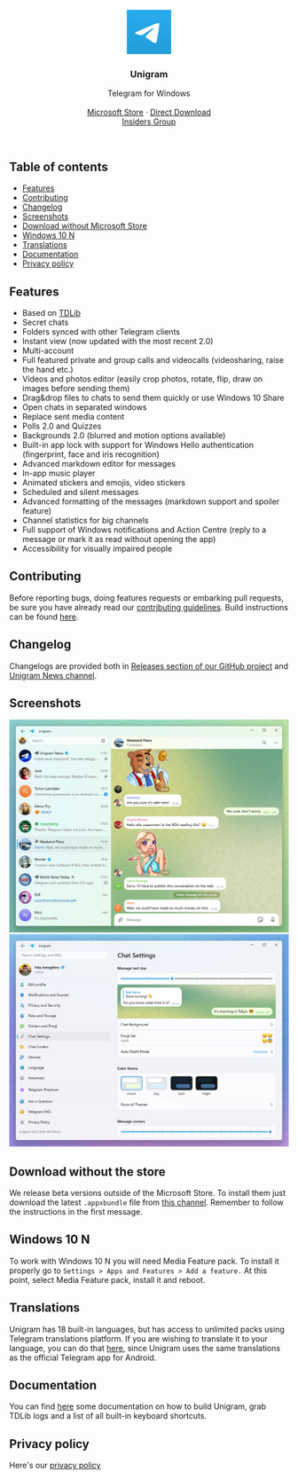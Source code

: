 <p align="center">
  <a href="https://www.microsoft.com/store/apps/9n97zckpd60q">
    <img src="/Unigram/Unigram/Assets/Logos/StoreLogo.scale-200.png" width=80 height=80>
  </a>

  <h3 align="center">Unigram</h3>

  <p align="center">
    Telegram for Windows
    <br>
    <br>
    <a href="https://www.microsoft.com/store/apps/9n97zckpd60q">Microsoft Store</a>
    &middot;
    <a href="https://unigramdev.github.io">Direct Download</a>
    <br>
    <a href="https://t.me/unigraminsiders">Insiders Group</a>
  </p>
</p>

<br>

## Table of contents
- [Features](#features)
- [Contributing](#contributing)
- [Changelog](#changelog)
- [Screenshots](#screenshots)
- [Download without Microsoft Store](#alternativedownload)
- [Windows 10 N](#windows10n)
- [Translations](#translations)
- [Documentation](#doc)
- [Privacy policy](#privacy)

<a name="features"></a>
## Features
- Based on [TDLib](https://github.com/tdlib/td)
- Secret chats
- Folders synced with other Telegram clients
- Instant view (now updated with the most recent 2.0)
- Multi-account
- Full featured private and group calls and videocalls (videosharing, raise the hand etc.)
- Videos and photos editor (easily crop photos, rotate, flip, draw on images before sending them)
- Drag&drop files to chats to send them quickly or use Windows 10 Share
- Open chats in separated windows
- Replace sent media content
- Polls 2.0 and Quizzes
- Backgrounds 2.0 (blurred and motion options available)
- Built-in app lock with support for Windows Hello authentication (fingerprint, face and iris recognition)
- Advanced markdown editor for messages
- In-app music player
- Animated stickers and emojis, video stickers
- Scheduled and silent messages
- Advanced formatting of the messages (markdown support and spoiler feature)
- Channel statistics for big channels
- Full support of Windows notifications and Action Centre (reply to a message or mark it as read without opening the app)
- Accessibility for visually impaired people


<a name="contributing"></a>
## Contributing
Before reporting bugs, doing features requests or embarking pull requests, be sure you have already read our [contributing guidelines](/CONTRIBUTING.md). Build instructions can be found [here](/Documentation/Build-instructions.md).

<a name="changelog"></a>
## Changelog
Changelogs are provided both in [Releases section of our GitHub project](https://github.com/UnigramDev/Unigram/releases) and [Unigram News channel](https://t.me/unigram).

<a name="screenshots"></a>
## Screenshots
![1](/Screenshots/Screen1.PNG)
![2](/Screenshots/Screen3.PNG)

<a name="alternativedownload"></a>
## Download without the store
We release beta versions outside of the Microsoft Store. To install them just download the latest `.appxbundle` file from [this channel](https://t.me/unigramappx). Remember to follow the instructions in the first message.

<a name="windows10n"></a>
## Windows 10 N
To work with Windows 10 N you will need Media Feature pack. To install it properly go to ```Settings > Apps and Features > Add a feature.``` At this point, select Media Feature pack, install it and reboot.

<a name="translations"></a>
## Translations
Unigram has 18 built-in languages, but has access to unlimited packs using Telegram translations platform.
If you are wishing to translate it to your language, you can do that [here](https://translations.telegram.org/en/android/), since Unigram uses the same translations as the official Telegram app for Android.

<a name="doc"></a>
## Documentation
You can find [here](/Documentation) some documentation on how to build Unigram, grab TDLib logs and a list of all built-in keyboard shortcuts.

<a name="privacy"></a>
## Privacy policy
Here's our [privacy policy](https://telegram.org/privacy)
